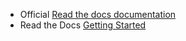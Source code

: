 * Official [Read the docs documentation](https://docs.readthedocs.io/en/latest/)
* Read the Docs [Getting Started](https://docs.readthedocs.io/en/latest/getting_started.html)